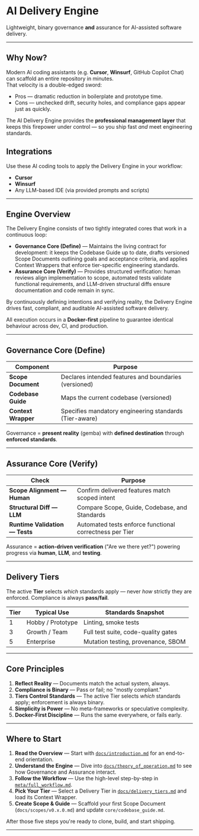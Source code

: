 # AI Delivery Engine

Lightweight, binary governance **and** assurance for AI-assisted software delivery.

---

## Why Now?

Modern AI coding assistants (e.g. **Cursor**, **Winsurf**, GitHub Copilot Chat) can scaffold an entire repository in minutes.  
That velocity is a double-edged sword:

* Pros — dramatic reduction in boilerplate and prototype time.
* Cons — unchecked drift, security holes, and compliance gaps appear just as quickly.

The AI Delivery Engine provides the **professional management layer** that keeps this firepower under control — so you ship fast *and* meet engineering standards.

## Integrations

Use these AI coding tools to apply the Delivery Engine in your workflow:

- **Cursor**
- **Winsurf**
- Any LLM-based IDE (via provided prompts and scripts)

---

## Engine Overview

The Delivery Engine consists of two tightly integrated cores that work in a continuous loop:

- **Governance Core (Define)** — Maintains the living contract for development: it keeps the Codebase Guide up to date, drafts versioned Scope Documents outlining goals and acceptance criteria, and applies Context Wrappers that enforce tier-specific engineering standards.
- **Assurance Core (Verify)** — Provides structured verification: human reviews align implementation to scope, automated tests validate functional requirements, and LLM-driven structural diffs ensure documentation and code remain in sync.

By continuously defining intentions and verifying reality, the Delivery Engine drives fast, compliant, and auditable AI-assisted software delivery.

All execution occurs in a **Docker-first** pipeline to guarantee identical behaviour across dev, CI, and production.

---

## Governance Core (Define)

| Component | Purpose |
|-----------|---------|
| **Scope Document** | Declares intended features and boundaries (versioned) |
| **Codebase Guide** | Maps the current codebase (versioned) |
| **Context Wrapper** | Specifies mandatory engineering standards (Tier-aware) |

Governance = **present reality** (gemba) with **defined destination** through **enforced standards**.

---

## Assurance Core (Verify)

| Check | Purpose |
|-------|---------|
| **Scope Alignment — Human** | Confirm delivered features match scoped intent |
| **Structural Diff — LLM** | Compare Scope, Guide, Codebase, and Standards |
| **Runtime Validation — Tests** | Automated tests enforce functional correctness per Tier |

Assurance = **action-driven verification** ("Are we there yet?") powering progress via **human**, **LLM**, and **testing**.

---

## Delivery Tiers

The active **Tier** selects *which* standards apply — never *how* strictly they are enforced. Compliance is always **pass/fail**.

| Tier | Typical Use | Standards Snapshot |
|------|-------------|--------------------|
| 1 | Hobby / Prototype | Linting, smoke tests |
| 3 | Growth / Team | Full test suite, code-quality gates |
| 5 | Enterprise | Mutation testing, provenance, SBOM |

---

## Core Principles

1. **Reflect Reality** — Documents match the actual system, always.  
2. **Compliance is Binary** — Pass or fail; no "mostly compliant."  
3. **Tiers Control Standards** — The active Tier selects *which* standards apply; enforcement is always binary.  
4. **Simplicity is Power** — No meta-frameworks or speculative complexity.  
5. **Docker-First Discipline** — Runs the same everywhere, or fails early.

---

## Where to Start

1. **Read the Overview** — Start with [`docs/introduction.md`](docs/introduction.md) for an end-to-end orientation.
2. **Understand the Engine** — Dive into [`docs/theory_of_operation.md`](docs/theory_of_operation.md) to see how Governance and Assurance interact.
3. **Follow the Workflow** — Use the high-level step-by-step in [`meta/full_workflow.md`](meta/full_workflow.md).
4. **Pick Your Tier** — Select a Delivery Tier in [`docs/delivery_tiers.md`](docs/delivery_tiers.md) and load its Context Wrapper.
5. **Create Scope & Guide** — Scaffold your first Scope Document (`docs/scopes/v0.x.0.md`) and update `core/codebase_guide.md`.

After those five steps you're ready to clone, build, and start shipping.

---